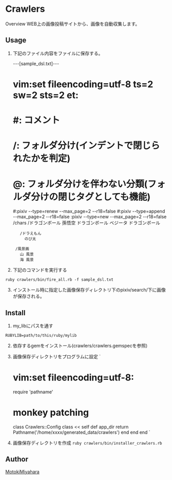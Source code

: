 Crawlers
====

Overview
WEB上の画像投稿サイトから、画像を自動収集します。


## Usage
1. 下記のファイル内容をファイルに保存する。

      ---[sample_dsl.txt]---
      # vim:set fileencoding=utf-8 ts=2 sw=2 sts=2 et:

      # #: コメント
      # /: フォルダ分け(インデントで閉じられたかを判定)
      # @: フォルダ分けを伴わない分類(フォルダ分けの閉じタグとしても機能)

      #:pixiv --type=renew  --max_page=2 --r18=false
      #:pixiv --type=append --max_page=2 --r18=false
      :pixiv --type=new    --max_page=2 --r18=false
        /chars
          /ドラゴンボール
            孫悟空 ドラゴンボール
            ベジータ ドラゴンボール
          
          /ドラえもん
            のび太

        /風景画
          山 風景
          海 風景

2. 下記のコマンドを実行する

`ruby crawlers/bin/fire_all.rb -f sample_dsl.txt`

3.  インストール時に指定した画像保存ディレクトリ下のpixiv/search/下に画像が保存される。


## Install
1. my_libにパスを通す

`RUBYLIB=path/to/this/ruby/mylib`

2. 依存するgemをインストール(crawlers/crawlers.gemspecを参照)

3. 画像保存ディレクトリをプログラムに設定
    `
      # vim:set fileencoding=utf-8:

      require 'pathname'

      # monkey patching
      class Crawlers::Config
        class << self
          def app_dir
            return Pathname('/home/xxxx/generated_data/crawlers')
          end
        end
      end
    `
4. 画像保存ディレクトリを作成
`ruby crawlers/bin/installer_crawlers.rb`

## Author
[MotokiMiyahara](https://github.com/MotokiMiyahara/)

